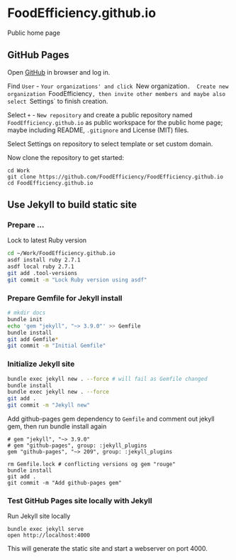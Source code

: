 # FoodEfficiency.github.io
Public home page

## GitHub Pages

Open [GitHub](https://github.com) in browser and log in.

Find `User` - `Your organizations' and click `New organization`.  Create new organization `FoodEfficiency`, then invite other members and maybe also select `Settings` to finish creation.

Select `+` - `New repository` and create a public repository named `FoodEfficiency.github.io` as public workspace for the public home page; maybe including README, `.gitignore` and License (MIT) files.

Select Settings on repository to select template or set custom domain.

Now clone the repository to get started:

    cd Work
    git clone https://github.com/FoodEfficiency/FoodEfficiency.github.io
    cd FoodEfficiency.github.io

## Use Jekyll to build static site

### Prepare ...

Lock to latest Ruby version

```sh
cd ~/Work/FoodEfficiency.github.io
asdf install ruby 2.7.1
asdf local ruby 2.7.1
git add .tool-versions
git commit -m "Lock Ruby version using asdf"
```

### Prepare Gemfile for Jekyll install

```sh
# mkdir docs
bundle init
echo 'gem "jekyll", "~> 3.9.0"' >> Gemfile
bundle install
git add Gemfile*
git commit -m "Initial Gemfile"
```

### Initialize Jekyll site

```sh
bundle exec jekyll new . --force # will fail as Gemfile changed
bundle install
bundle exec jekyll new . --force
git add .
git commit -m "Jekyll new"
```

Add github-pages gem dependency to `Gemfile` and comment out jekyll gem, then run bundle install again

    # gem "jekyll", "~> 3.9.0"
    # gem "github-pages", group: :jekyll_plugins
    gem "github-pages", "~> 209", group: :jekyll_plugins

```
rm Gemfile.lock # conflicting versions og gem "rouge"
bundle install
git add .
git commit -m "Add github-pages gem"
```

### Test GitHub Pages site locally with Jekyll

Run Jekyll site locally

    bundle exec jekyll serve
    open http://localhost:4000

This will generate the static site and start a webserver on port 4000.
